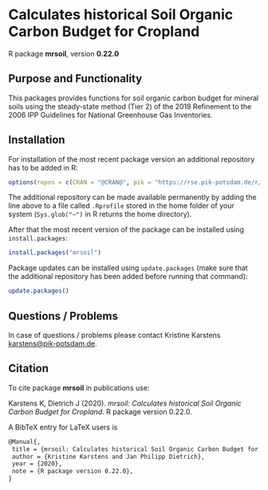 # Calculates historical Soil Organic Carbon Budget for Cropland

R package **mrsoil**, version **0.22.0**

  

## Purpose and Functionality

This packages provides functions for soil organic carbon budget for mineral soils using the steady-state method (Tier 2) of the 2019 Refinement to the 2006 IPP Guidelines for National Greenhouse Gas Inventories.


## Installation

For installation of the most recent package version an additional repository has to be added in R:

```r
options(repos = c(CRAN = "@CRAN@", pik = "https://rse.pik-potsdam.de/r/packages"))
```
The additional repository can be made available permanently by adding the line above to a file called `.Rprofile` stored in the home folder of your system (`Sys.glob("~")` in R returns the home directory).

After that the most recent version of the package can be installed using `install.packages`:

```r 
install.packages("mrsoil")
```

Package updates can be installed using `update.packages` (make sure that the additional repository has been added before running that command):

```r 
update.packages()
```

## Questions / Problems

In case of questions / problems please contact Kristine Karstens <karstens@pik-potsdam.de>.

## Citation

To cite package **mrsoil** in publications use:

Karstens K, Dietrich J (2020). _mrsoil: Calculates historical Soil Organic Carbon Budget for Cropland_. R package version
0.22.0.

A BibTeX entry for LaTeX users is

 ```latex
@Manual{,
  title = {mrsoil: Calculates historical Soil Organic Carbon Budget for Cropland},
  author = {Kristine Karstens and Jan Philipp Dietrich},
  year = {2020},
  note = {R package version 0.22.0},
}
```

